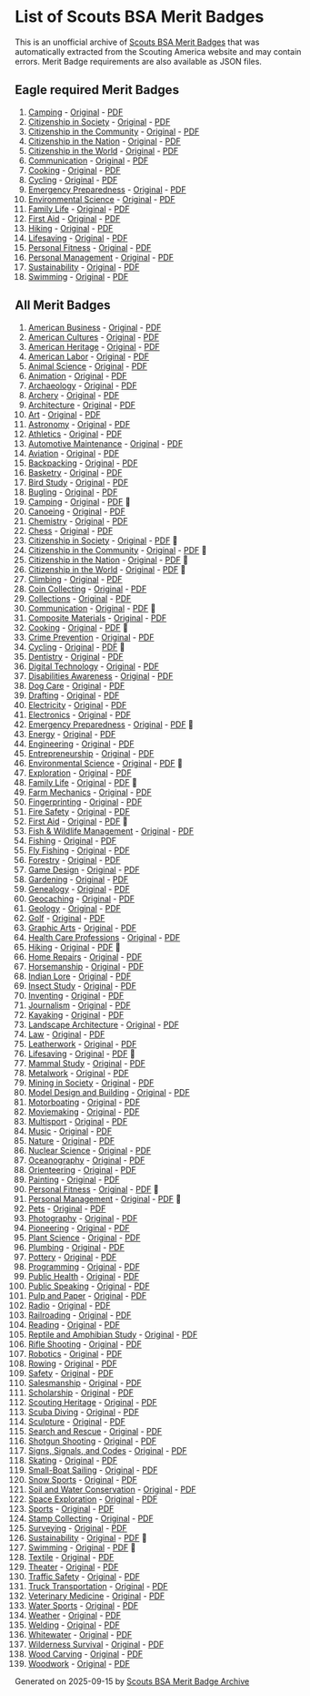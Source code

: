 # List of Scouts BSA Merit Badges

This is an unofficial archive of [Scouts BSA Merit Badges](https://www.scouting.org/skills/merit-badges/all/) that was automatically extracted from the Scouting America website and may contain errors. Merit Badge requirements are also available as JSON files.

## Eagle required Merit Badges

1. [Camping](camping-merit-badge.md) - [Original](https://www.scouting.org/merit-badges/camping/) - [PDF](https://filestore.scouting.org/filestore/Merit_Badge_ReqandRes/Pamphlets/Camping_2024.pdf)
1. [Citizenship in Society](citizenship-in-society-merit-badge.md) - [Original](https://www.scouting.org/merit-badges/citizenship-in-society/) - [PDF]()
1. [Citizenship in the Community](citizenship-in-the-community-merit-badge.md) - [Original](https://www.scouting.org/merit-badges/citizenship-in-the-community/) - [PDF](https://filestore.scouting.org/filestore/Merit_Badge_ReqandRes/Pamphlets/Citizenship%20in%20the%20Community_2024.pdf)
1. [Citizenship in the Nation](citizenship-in-the-nation-merit-badge.md) - [Original](https://www.scouting.org/merit-badges/citizenship-in-the-nation/) - [PDF](https://filestore.scouting.org/filestore/Merit_Badge_ReqandRes/Pamphlets/Citizenship%20in%20the%20Nation_2025.pdf)
1. [Citizenship in the World](citizenship-in-the-world-merit-badge.md) - [Original](https://www.scouting.org/merit-badges/citizenship-in-the-world/) - [PDF](https://filestore.scouting.org/filestore/Merit_Badge_ReqandRes/Pamphlets/Citizenship%20in%20the%20World_2023.pdf)
1. [Communication](communication-merit-badge.md) - [Original](https://www.scouting.org/merit-badges/communication/) - [PDF](https://filestore.scouting.org/filestore/Merit_Badge_ReqandRes/Pamphlets/Communication_2025.pdf)
1. [Cooking](cooking-merit-badge.md) - [Original](https://www.scouting.org/merit-badges/cooking/) - [PDF](https://filestore.scouting.org/filestore/Merit_Badge_ReqandRes/Pamphlets/Cooking_2023.pdf)
1. [Cycling](cycling-merit-badge.md) - [Original](https://www.scouting.org/merit-badges/cycling/) - [PDF](https://filestore.scouting.org/filestore/Merit_Badge_ReqandRes/Pamphlets/Cycling_2025.pdf)
1. [Emergency Preparedness](emergency-preparedness-merit-badge.md) - [Original](https://www.scouting.org/merit-badges/emergency-preparedness/) - [PDF](https://filestore.scouting.org/filestore/Merit_Badge_ReqandRes/Pamphlets/Emergency%20Preparedness_2025.pdf)
1. [Environmental Science](environmental-science-merit-badge.md) - [Original](https://www.scouting.org/merit-badges/environmental-science/) - [PDF](https://filestore.scouting.org/filestore/Merit_Badge_ReqandRes/Pamphlets/Environmental_Science_2025.pdf)
1. [Family Life](family-life-merit-badge.md) - [Original](https://www.scouting.org/merit-badges/family-life/) - [PDF](https://filestore.scouting.org/filestore/Merit_Badge_ReqandRes/Pamphlets/Family%20Life_2025.pdf)
1. [First Aid](first-aid-merit-badge.md) - [Original](https://www.scouting.org/merit-badges/first-aid/) - [PDF](https://filestore.scouting.org/filestore/Merit_Badge_ReqandRes/Pamphlets/First%20Aid_2023.pdf)
1. [Hiking](hiking-merit-badge.md) - [Original](https://www.scouting.org/merit-badges/hiking/) - [PDF](https://filestore.scouting.org/filestore/Merit_Badge_ReqandRes/Pamphlets/Hiking_2024.pdf)
1. [Lifesaving](lifesaving-merit-badge.md) - [Original](https://www.scouting.org/merit-badges/lifesaving/) - [PDF](https://filestore.scouting.org/filestore/Merit_Badge_ReqandRes/Pamphlets/Lifesaving_2025.pdf)
1. [Personal Fitness](personal-fitness-merit-badge.md) - [Original](https://www.scouting.org/merit-badges/personal-fitness/) - [PDF](https://filestore.scouting.org/filestore/Merit_Badge_ReqandRes/Pamphlets/Personal%20Fitness_2024.pdf)
1. [Personal Management](personal-management-merit-badge.md) - [Original](https://www.scouting.org/merit-badges/personal-management/) - [PDF](https://filestore.scouting.org/filestore/Merit_Badge_ReqandRes/Pamphlets/Personal%20Management_2025.pdf)
1. [Sustainability](sustainability-merit-badge.md) - [Original](https://www.scouting.org/merit-badges/sustainability/) - [PDF](https://filestore.scouting.org/filestore/Merit_Badge_ReqandRes/Pamphlets/Sustainability_2024.pdf)
1. [Swimming](swimming-merit-badge.md) - [Original](https://www.scouting.org/merit-badges/swimming/) - [PDF](https://filestore.scouting.org/filestore/Merit_Badge_ReqandRes/Pamphlets/Swimming_2024.pdf)

## All Merit Badges

1. [American Business](american-business-merit-badge.md) - [Original](https://www.scouting.org/merit-badges/american-business/) - [PDF](https://filestore.scouting.org/filestore/Merit_Badge_ReqandRes/Pamphlets/American%20Business_2025.pdf)
1. [American Cultures](american-cultures-merit-badge.md) - [Original](https://www.scouting.org/merit-badges/american-cultures/) - [PDF](https://filestore.scouting.org/filestore/Merit_Badge_ReqandRes/Pamphlets/American%20Cultures_2025.pdf)
1. [American Heritage](american-heritage-merit-badge.md) - [Original](https://www.scouting.org/merit-badges/american-heritage/) - [PDF](https://filestore.scouting.org/filestore/Merit_Badge_ReqandRes/Pamphlets/American%20Heritage_2025.pdf)
1. [American Labor](american-labor-merit-badge.md) - [Original](https://www.scouting.org/merit-badges/american-labor/) - [PDF](https://filestore.scouting.org/filestore/Merit_Badge_ReqandRes/Pamphlets/American%20Labor_2024.pdf)
1. [Animal Science](animal-science-merit-badge.md) - [Original](https://www.scouting.org/merit-badges/animal-science/) - [PDF](https://filestore.scouting.org/filestore/Merit_Badge_ReqandRes/Pamphlets/Animal%20Science_2023.pdf)
1. [Animation](animation-merit-badge.md) - [Original](https://www.scouting.org/merit-badges/animation/) - [PDF](https://filestore.scouting.org/filestore/Merit_Badge_ReqandRes/Pamphlets/Animation_2025.pdf)
1. [Archaeology](archaeology-merit-badge.md) - [Original](https://www.scouting.org/merit-badges/archaeology/) - [PDF](https://filestore.scouting.org/filestore/Merit_Badge_ReqandRes/Pamphlets/Archaeology_2025.pdf)
1. [Archery](archery-merit-badge.md) - [Original](https://www.scouting.org/merit-badges/archery/) - [PDF](https://filestore.scouting.org/filestore/Merit_Badge_ReqandRes/Pamphlets/Archery_2025.pdf)
1. [Architecture](architecture-merit-badge.md) - [Original](https://www.scouting.org/merit-badges/architecture/) - [PDF](https://filestore.scouting.org/filestore/Merit_Badge_ReqandRes/Pamphlets/Architecture_Landscape_2025.pdf)
1. [Art](art-merit-badge.md) - [Original](https://www.scouting.org/merit-badges/art/) - [PDF](https://filestore.scouting.org/filestore/Merit_Badge_ReqandRes/Pamphlets/Art_2025.pdf)
1. [Astronomy](astronomy-merit-badge.md) - [Original](https://www.scouting.org/merit-badges/astronomy/) - [PDF](https://filestore.scouting.org/filestore/Merit_Badge_ReqandRes/Pamphlets/Astronomy_2024.pdf)
1. [Athletics](athletics-merit-badge.md) - [Original](https://www.scouting.org/merit-badges/athletics/) - [PDF](https://filestore.scouting.org/filestore/Merit_Badge_ReqandRes/Pamphlets/Athletics%20text%202-2025.pdf)
1. [Automotive Maintenance](automotive-maintenance-merit-badge.md) - [Original](https://www.scouting.org/merit-badges/automotive-maintenance/) - [PDF](https://filestore.scouting.org/filestore/Merit_Badge_ReqandRes/Pamphlets/Automotive%20Maintenance_2025.pdf)
1. [Aviation](aviation-merit-badge.md) - [Original](https://www.scouting.org/merit-badges/aviation/) - [PDF](https://filestore.scouting.org/filestore/Merit_Badge_ReqandRes/Pamphlets/Aviation_2024.pdf)
1. [Backpacking](backpacking-merit-badge.md) - [Original](https://www.scouting.org/merit-badges/backpacking/) - [PDF](https://filestore.scouting.org/filestore/Merit_Badge_ReqandRes/Pamphlets/Backpacking_2025.pdf)
1. [Basketry](basketry-merit-badge.md) - [Original](https://www.scouting.org/merit-badges/basketry/) - [PDF](https://filestore.scouting.org/filestore/Merit_Badge_ReqandRes/Pamphlets/Basketry_2023.pdf)
1. [Bird Study](bird-study-merit-badge.md) - [Original](https://www.scouting.org/merit-badges/bird-study/) - [PDF](https://filestore.scouting.org/filestore/Merit_Badge_ReqandRes/Pamphlets/Bird%20Study_2025.pdf)
1. [Bugling](bugling-merit-badge.md) - [Original](https://www.scouting.org/merit-badges/bugling/) - [PDF](https://filestore.scouting.org/filestore/Merit_Badge_ReqandRes/Pamphlets/Music%20Bugling_2024.pdf)
1. [Camping](camping-merit-badge.md) - [Original](https://www.scouting.org/merit-badges/camping/) - [PDF](https://filestore.scouting.org/filestore/Merit_Badge_ReqandRes/Pamphlets/Camping_2024.pdf) 🦅
1. [Canoeing](canoeing-merit-badge.md) - [Original](https://www.scouting.org/merit-badges/canoeing/) - [PDF](https://filestore.scouting.org/filestore/Merit_Badge_ReqandRes/Pamphlets/Canoeing_2024.pdf)
1. [Chemistry](chemistry-merit-badge.md) - [Original](https://www.scouting.org/merit-badges/chemistry/) - [PDF](https://filestore.scouting.org/filestore/Merit_Badge_ReqandRes/Pamphlets/Chemistry_2023.pdf)
1. [Chess](chess-merit-badge.md) - [Original](https://www.scouting.org/merit-badges/chess/) - [PDF](https://filestore.scouting.org/filestore/Merit_Badge_ReqandRes/Pamphlets/Chess_2025.pdf)
1. [Citizenship in Society](citizenship-in-society-merit-badge.md) - [Original](https://www.scouting.org/merit-badges/citizenship-in-society/) - [PDF]() 🦅
1. [Citizenship in the Community](citizenship-in-the-community-merit-badge.md) - [Original](https://www.scouting.org/merit-badges/citizenship-in-the-community/) - [PDF](https://filestore.scouting.org/filestore/Merit_Badge_ReqandRes/Pamphlets/Citizenship%20in%20the%20Community_2024.pdf) 🦅
1. [Citizenship in the Nation](citizenship-in-the-nation-merit-badge.md) - [Original](https://www.scouting.org/merit-badges/citizenship-in-the-nation/) - [PDF](https://filestore.scouting.org/filestore/Merit_Badge_ReqandRes/Pamphlets/Citizenship%20in%20the%20Nation_2025.pdf) 🦅
1. [Citizenship in the World](citizenship-in-the-world-merit-badge.md) - [Original](https://www.scouting.org/merit-badges/citizenship-in-the-world/) - [PDF](https://filestore.scouting.org/filestore/Merit_Badge_ReqandRes/Pamphlets/Citizenship%20in%20the%20World_2023.pdf) 🦅
1. [Climbing](climbing-merit-badge.md) - [Original](https://www.scouting.org/merit-badges/climbing/) - [PDF](https://filestore.scouting.org/filestore/Merit_Badge_ReqandRes/Pamphlets/Climbing_2024.pdf)
1. [Coin Collecting](coin-collecting-merit-badge.md) - [Original](https://www.scouting.org/merit-badges/coin-collecting/) - [PDF](https://filestore.scouting.org/filestore/Merit_Badge_ReqandRes/Pamphlets/Coin%20Collecting_2024.pdf)
1. [Collections](collections-merit-badge.md) - [Original](https://www.scouting.org/merit-badges/collections/) - [PDF](https://filestore.scouting.org/filestore/Merit_Badge_ReqandRes/Pamphlets/Collections_2025.pdf)
1. [Communication](communication-merit-badge.md) - [Original](https://www.scouting.org/merit-badges/communication/) - [PDF](https://filestore.scouting.org/filestore/Merit_Badge_ReqandRes/Pamphlets/Communication_2025.pdf) 🦅
1. [Composite Materials](composite-materials-merit-badge.md) - [Original](https://www.scouting.org/merit-badges/composite-materials/) - [PDF](https://filestore.scouting.org/filestore/Merit_Badge_ReqandRes/Pamphlets/Composite%20Materials_2024.pdf)
1. [Cooking](cooking-merit-badge.md) - [Original](https://www.scouting.org/merit-badges/cooking/) - [PDF](https://filestore.scouting.org/filestore/Merit_Badge_ReqandRes/Pamphlets/Cooking_2023.pdf) 🦅
1. [Crime Prevention](crime-prevention-merit-badge.md) - [Original](https://www.scouting.org/merit-badges/crime-prevention/) - [PDF](https://filestore.scouting.org/filestore/Merit_Badge_ReqandRes/Pamphlets/Crime%20Prevention_2019.pdf)
1. [Cycling](cycling-merit-badge.md) - [Original](https://www.scouting.org/merit-badges/cycling/) - [PDF](https://filestore.scouting.org/filestore/Merit_Badge_ReqandRes/Pamphlets/Cycling_2025.pdf) 🦅
1. [Dentistry](dentistry-merit-badge.md) - [Original](https://www.scouting.org/merit-badges/dentistry/) - [PDF](https://filestore.scouting.org/filestore/Merit_Badge_ReqandRes/Pamphlets/Dentistry_2021.pdf)
1. [Digital Technology](digital-technology-merit-badge.md) - [Original](https://www.scouting.org/merit-badges/digital-technology/) - [PDF](https://filestore.scouting.org/filestore/Merit_Badge_ReqandRes/Pamphlets/Digital%20Technology_2024.pdf)
1. [Disabilities Awareness](disabilities-awareness-merit-badge.md) - [Original](https://www.scouting.org/merit-badges/disabilities-awareness/) - [PDF](https://filestore.scouting.org/filestore/Merit_Badge_ReqandRes/Pamphlets/Disabilities%20Awareness_2021.pdf)
1. [Dog Care](dog-care-merit-badge.md) - [Original](https://www.scouting.org/merit-badges/dog-care/) - [PDF](https://filestore.scouting.org/filestore/Merit_Badge_ReqandRes/Pamphlets/Dog%20Care_2024.pdf)
1. [Drafting](drafting-merit-badge.md) - [Original](https://www.scouting.org/merit-badges/drafting/) - [PDF](https://filestore.scouting.org/filestore/Merit_Badge_ReqandRes/Pamphlets/Drafting_2024.pdf)
1. [Electricity](electricity-merit-badge.md) - [Original](https://www.scouting.org/merit-badges/electricity/) - [PDF](https://filestore.scouting.org/filestore/Merit_Badge_ReqandRes/Pamphlets/Electricity_2021.pdf)
1. [Electronics](electronics-merit-badge.md) - [Original](https://www.scouting.org/merit-badges/electronics/) - [PDF](https://filestore.scouting.org/filestore/Merit_Badge_ReqandRes/Pamphlets/Electronics_2025.pdf)
1. [Emergency Preparedness](emergency-preparedness-merit-badge.md) - [Original](https://www.scouting.org/merit-badges/emergency-preparedness/) - [PDF](https://filestore.scouting.org/filestore/Merit_Badge_ReqandRes/Pamphlets/Emergency%20Preparedness_2025.pdf) 🦅
1. [Energy](energy-merit-badge.md) - [Original](https://www.scouting.org/merit-badges/energy/) - [PDF](https://filestore.scouting.org/filestore/Merit_Badge_ReqandRes/Pamphlets/Energy_2024.pdf)
1. [Engineering](engineering-merit-badge.md) - [Original](https://www.scouting.org/merit-badges/engineering/) - [PDF](https://filestore.scouting.org/filestore/Merit_Badge_ReqandRes/Pamphlets/Engineering_2023.pdf)
1. [Entrepreneurship](entrepreneurship-merit-badge.md) - [Original](https://www.scouting.org/merit-badges/entrepreneurship/) - [PDF](https://filestore.scouting.org/filestore/Merit_Badge_ReqandRes/Pamphlets/Entrepreneurship_2025.pdf)
1. [Environmental Science](environmental-science-merit-badge.md) - [Original](https://www.scouting.org/merit-badges/environmental-science/) - [PDF](https://filestore.scouting.org/filestore/Merit_Badge_ReqandRes/Pamphlets/Environmental_Science_2025.pdf) 🦅
1. [Exploration](exploration-merit-badge.md) - [Original](https://www.scouting.org/merit-badges/exploration/) - [PDF](https://filestore.scouting.org/filestore/Merit_Badge_ReqandRes/Pamphlets/Exploration_2020.pdf)
1. [Family Life](family-life-merit-badge.md) - [Original](https://www.scouting.org/merit-badges/family-life/) - [PDF](https://filestore.scouting.org/filestore/Merit_Badge_ReqandRes/Pamphlets/Family%20Life_2025.pdf) 🦅
1. [Farm Mechanics](farm-mechanics-merit-badge.md) - [Original](https://www.scouting.org/merit-badges/farm-mechanics/) - [PDF](https://filestore.scouting.org/filestore/Merit_Badge_ReqandRes/Pamphlets/Farm%20Mechanics_2024.pdf)
1. [Fingerprinting](fingerprinting-merit-badge.md) - [Original](https://www.scouting.org/merit-badges/fingerprinting/) - [PDF](https://filestore.scouting.org/filestore/Merit_Badge_ReqandRes/Pamphlets/Fingerprinting_2025.pdf)
1. [Fire Safety](fire-safety-merit-badge.md) - [Original](https://www.scouting.org/merit-badges/fire-safety/) - [PDF](https://filestore.scouting.org/filestore/Merit_Badge_ReqandRes/Pamphlets/FireSafety_2024.pdf)
1. [First Aid](first-aid-merit-badge.md) - [Original](https://www.scouting.org/merit-badges/first-aid/) - [PDF](https://filestore.scouting.org/filestore/Merit_Badge_ReqandRes/Pamphlets/First%20Aid_2023.pdf) 🦅
1. [Fish & Wildlife Management](fish-wildlife-management-merit-badge.md) - [Original](https://www.scouting.org/merit-badges/fish-wildlife-management/) - [PDF](https://filestore.scouting.org/filestore/Merit_Badge_ReqandRes/Pamphlets/Fish%20and%20Wildlife_2024.pdf)
1. [Fishing](fishing-merit-badge.md) - [Original](https://www.scouting.org/merit-badges/fishing/) - [PDF](https://filestore.scouting.org/filestore/Merit_Badge_ReqandRes/Pamphlets/Fishing_2025.pdf)
1. [Fly Fishing](fly-fishing-merit-badge.md) - [Original](https://www.scouting.org/merit-badges/fly-fishing/) - [PDF](https://filestore.scouting.org/filestore/Merit_Badge_ReqandRes/Pamphlets/Fly-Fishing_2025.pdf)
1. [Forestry](forestry-merit-badge.md) - [Original](https://www.scouting.org/merit-badges/forestry/) - [PDF](https://filestore.scouting.org/filestore/Merit_Badge_ReqandRes/Pamphlets/Forestry_2024.pdf)
1. [Game Design](game-design-merit-badge.md) - [Original](https://www.scouting.org/merit-badges/game-design/) - [PDF](https://filestore.scouting.org/filestore/Merit_Badge_ReqandRes/Pamphlets/Game%20Design_2025.pdf)
1. [Gardening](gardening-merit-badge.md) - [Original](https://www.scouting.org/merit-badges/gardening/) - [PDF](https://filestore.scouting.org/filestore/Merit_Badge_ReqandRes/Pamphlets/Gardening_2024.pdf)
1. [Genealogy](genealogy-merit-badge.md) - [Original](https://www.scouting.org/merit-badges/genealogy/) - [PDF](https://filestore.scouting.org/filestore/Merit_Badge_ReqandRes/Pamphlets/Genealogy_2024.pdf)
1. [Geocaching](geocaching-merit-badge.md) - [Original](https://www.scouting.org/merit-badges/geocaching/) - [PDF](https://filestore.scouting.org/filestore/Merit_Badge_ReqandRes/Pamphlets/Geocaching_2024.pdf)
1. [Geology](geology-merit-badge.md) - [Original](https://www.scouting.org/merit-badges/geology/) - [PDF](https://filestore.scouting.org/filestore/Merit_Badge_ReqandRes/Pamphlets/Geology_2023.pdf)
1. [Golf](golf-merit-badge.md) - [Original](https://www.scouting.org/merit-badges/golf/) - [PDF](https://filestore.scouting.org/filestore/Merit_Badge_ReqandRes/Pamphlets/Golf_2024.pdf)
1. [Graphic Arts](graphic-arts-merit-badge.md) - [Original](https://www.scouting.org/merit-badges/graphic-arts/) - [PDF](https://filestore.scouting.org/filestore/Merit_Badge_ReqandRes/Pamphlets/Graphic%20Arts_2025.pdf)
1. [Health Care Professions](health-care-professions-merit-badge.md) - [Original](https://www.scouting.org/merit-badges/health-care-professions/) - [PDF](https://filestore.scouting.org/filestore/Merit_Badge_ReqandRes/Pamphlets/Health%20Care%20Professions_2022.pdf)
1. [Hiking](hiking-merit-badge.md) - [Original](https://www.scouting.org/merit-badges/hiking/) - [PDF](https://filestore.scouting.org/filestore/Merit_Badge_ReqandRes/Pamphlets/Hiking_2024.pdf) 🦅
1. [Home Repairs](home-repairs-merit-badge.md) - [Original](https://www.scouting.org/merit-badges/home-repairs/) - [PDF](https://filestore.scouting.org/filestore/Merit_Badge_ReqandRes/Pamphlets/Home%20Repairs_2024.pdf)
1. [Horsemanship](horsemanship-merit-badge.md) - [Original](https://www.scouting.org/merit-badges/horsemanship/) - [PDF](https://filestore.scouting.org/filestore/Merit_Badge_ReqandRes/Pamphlets/Horsemanship_2024.pdf)
1. [Indian Lore](indian-lore-merit-badge.md) - [Original](https://www.scouting.org/merit-badges/indian-lore/) - [PDF](https://filestore.scouting.org/filestore/Merit_Badge_ReqandRes/Pamphlets/Indian_Lore_2024.pdf)
1. [Insect Study](insect-study-merit-badge.md) - [Original](https://www.scouting.org/merit-badges/insect-study/) - [PDF](https://filestore.scouting.org/filestore/Merit_Badge_ReqandRes/Pamphlets/Insect%20Study_2025.pdf)
1. [Inventing](inventing-merit-badge.md) - [Original](https://www.scouting.org/merit-badges/inventing/) - [PDF](https://filestore.scouting.org/filestore/Merit_Badge_ReqandRes/Pamphlets/Inventing_2021.pdf)
1. [Journalism](journalism-merit-badge.md) - [Original](https://www.scouting.org/merit-badges/journalism/) - [PDF](https://filestore.scouting.org/filestore/Merit_Badge_ReqandRes/Pamphlets/Journalism_2021.pdf)
1. [Kayaking](kayaking-merit-badge.md) - [Original](https://www.scouting.org/merit-badges/kayaking/) - [PDF](https://filestore.scouting.org/filestore/Merit_Badge_ReqandRes/Pamphlets/Kayaking_2025.pdf)
1. [Landscape Architecture](landscape-architecture-merit-badge.md) - [Original](https://www.scouting.org/merit-badges/landscape-architecture/) - [PDF](https://filestore.scouting.org/filestore/Merit_Badge_ReqandRes/Pamphlets/Architecture_Landscape_2025.pdf)
1. [Law](law-merit-badge.md) - [Original](https://www.scouting.org/merit-badges/law/) - [PDF](https://filestore.scouting.org/filestore/Merit_Badge_ReqandRes/Pamphlets/Law_2023.pdf)
1. [Leatherwork](leatherwork-merit-badge.md) - [Original](https://www.scouting.org/merit-badges/leatherwork/) - [PDF](https://filestore.scouting.org/filestore/Merit_Badge_ReqandRes/Pamphlets/Leatherwork_2025.pdf)
1. [Lifesaving](lifesaving-merit-badge.md) - [Original](https://www.scouting.org/merit-badges/lifesaving/) - [PDF](https://filestore.scouting.org/filestore/Merit_Badge_ReqandRes/Pamphlets/Lifesaving_2025.pdf) 🦅
1. [Mammal Study](mammal-study-merit-badge.md) - [Original](https://www.scouting.org/merit-badges/mammal-study/) - [PDF](https://filestore.scouting.org/filestore/Merit_Badge_ReqandRes/Pamphlets/Mammal%20Study_2025.pdf)
1. [Metalwork](metalwork-merit-badge.md) - [Original](https://www.scouting.org/merit-badges/metalwork/) - [PDF](https://filestore.scouting.org/filestore/Merit_Badge_ReqandRes/Pamphlets/Metalwork_2024.pdf)
1. [Mining in Society](mining-in-society-merit-badge.md) - [Original](https://www.scouting.org/merit-badges/mining-in-society/) - [PDF](https://filestore.scouting.org/filestore/Merit_Badge_ReqandRes/Pamphlets/Mining%20in%20Society_2025.pdf)
1. [Model Design and Building](model-design-and-building-merit-badge.md) - [Original](https://www.scouting.org/merit-badges/model-design-and-building/) - [PDF](https://filestore.scouting.org/filestore/Merit_Badge_ReqandRes/Pamphlets/Model%20Design_2024.pdf)
1. [Motorboating](motorboating-merit-badge.md) - [Original](https://www.scouting.org/merit-badges/motorboating/) - [PDF](https://filestore.scouting.org/filestore/Merit_Badge_ReqandRes/Pamphlets/Motorboating_2024.pdf)
1. [Moviemaking](moviemaking-merit-badge.md) - [Original](https://www.scouting.org/merit-badges/moviemaking/) - [PDF](https://filestore.scouting.org/filestore/Merit_Badge_ReqandRes/Pamphlets/Moviemaking_2025.pdf)
1. [Multisport](multisport-merit-badge.md) - [Original](https://www.scouting.org/merit-badges/multisport/) - [PDF](https://filestore.scouting.org/filestore/Merit_Badge_ReqandRes/Pamphlets/Multisport_2025.pdf)
1. [Music](music-merit-badge.md) - [Original](https://www.scouting.org/merit-badges/music/) - [PDF](https://filestore.scouting.org/filestore/Merit_Badge_ReqandRes/Pamphlets/Music%20Bugling_2024.pdf)
1. [Nature](nature-merit-badge.md) - [Original](https://www.scouting.org/merit-badges/nature/) - [PDF](https://filestore.scouting.org/filestore/Merit_Badge_ReqandRes/Pamphlets/Nature_2024.pdf)
1. [Nuclear Science](nuclear-science-merit-badge.md) - [Original](https://www.scouting.org/merit-badges/nuclear-science/) - [PDF](https://filestore.scouting.org/filestore/Merit_Badge_ReqandRes/Pamphlets/Nuclear%20Science_2024.pdf)
1. [Oceanography](oceanography-merit-badge.md) - [Original](https://www.scouting.org/merit-badges/oceanography/) - [PDF](https://filestore.scouting.org/filestore/Merit_Badge_ReqandRes/Pamphlets/Oceanography_2024.pdf)
1. [Orienteering](orienteering-merit-badge.md) - [Original](https://www.scouting.org/merit-badges/orienteering/) - [PDF](https://filestore.scouting.org/filestore/Merit_Badge_ReqandRes/Pamphlets/Orienteering_2024.pdf)
1. [Painting](painting-merit-badge.md) - [Original](https://www.scouting.org/merit-badges/painting/) - [PDF](https://filestore.scouting.org/filestore/Merit_Badge_ReqandRes/Pamphlets/Painting_2025.pdf)
1. [Personal Fitness](personal-fitness-merit-badge.md) - [Original](https://www.scouting.org/merit-badges/personal-fitness/) - [PDF](https://filestore.scouting.org/filestore/Merit_Badge_ReqandRes/Pamphlets/Personal%20Fitness_2024.pdf) 🦅
1. [Personal Management](personal-management-merit-badge.md) - [Original](https://www.scouting.org/merit-badges/personal-management/) - [PDF](https://filestore.scouting.org/filestore/Merit_Badge_ReqandRes/Pamphlets/Personal%20Management_2025.pdf) 🦅
1. [Pets](pets-merit-badge.md) - [Original](https://www.scouting.org/merit-badges/pets/) - [PDF](https://filestore.scouting.org/filestore/Merit_Badge_ReqandRes/Pamphlets/Pets_2024.pdf)
1. [Photography](photography-merit-badge.md) - [Original](https://www.scouting.org/merit-badges/photography/) - [PDF](https://filestore.scouting.org/filestore/Merit_Badge_ReqandRes/Pamphlets/Photography_2020.pdf)
1. [Pioneering](pioneering-merit-badge.md) - [Original](https://www.scouting.org/merit-badges/pioneering/) - [PDF](https://filestore.scouting.org/filestore/Merit_Badge_ReqandRes/Pamphlets/Pioneering_2024.pdf)
1. [Plant Science](plant-science-merit-badge.md) - [Original](https://www.scouting.org/merit-badges/plant-science/) - [PDF](https://filestore.scouting.org/filestore/Merit_Badge_ReqandRes/Pamphlets/Plant%20Science_2025.pdf)
1. [Plumbing](plumbing-merit-badge.md) - [Original](https://www.scouting.org/merit-badges/plumbing/) - [PDF](https://filestore.scouting.org/filestore/Merit_Badge_ReqandRes/Pamphlets/Plumbing_2024.pdf)
1. [Pottery](pottery-merit-badge.md) - [Original](https://www.scouting.org/merit-badges/pottery/) - [PDF](https://filestore.scouting.org/filestore/Merit_Badge_ReqandRes/Pamphlets/Pottery_2025.pdf)
1. [Programming](programming-merit-badge.md) - [Original](https://www.scouting.org/merit-badges/programming/) - [PDF](https://filestore.scouting.org/filestore/Merit_Badge_ReqandRes/Pamphlets/Programming_2025.pdf)
1. [Public Health](public-health-merit-badge.md) - [Original](https://www.scouting.org/merit-badges/public-health/) - [PDF](https://filestore.scouting.org/filestore/Merit_Badge_ReqandRes/Pamphlets/Public%20Health_2022.pdf)
1. [Public Speaking](public-speaking-merit-badge.md) - [Original](https://www.scouting.org/merit-badges/public-speaking/) - [PDF](https://filestore.scouting.org/filestore/Merit_Badge_ReqandRes/Pamphlets/Public%20Speaking_2020.pdf)
1. [Pulp and Paper](pulp-and-paper-merit-badge.md) - [Original](https://www.scouting.org/merit-badges/pulp-and-paper/) - [PDF](https://filestore.scouting.org/filestore/Merit_Badge_ReqandRes/Pamphlets/Pulp-Paper-2025-requirements.pdf)
1. [Radio](radio-merit-badge.md) - [Original](https://www.scouting.org/merit-badges/radio/) - [PDF](https://filestore.scouting.org/filestore/Merit_Badge_ReqandRes/Pamphlets/Radio_2025.pdf)
1. [Railroading](railroading-2-merit-badge.md) - [Original](https://www.scouting.org/merit-badges/railroading-2/) - [PDF](https://filestore.scouting.org/filestore/Merit_Badge_ReqandRes/Pamphlets/Railroading_2023.pdf)
1. [Reading](reading-merit-badge.md) - [Original](https://www.scouting.org/merit-badges/reading/) - [PDF](https://filestore.scouting.org/filestore/Merit_Badge_ReqandRes/Pamphlets/Reading_2024.pdf)
1. [Reptile and Amphibian Study](reptile-and-amphibian-study-merit-badge.md) - [Original](https://www.scouting.org/merit-badges/reptile-and-amphibian-study/) - [PDF](https://filestore.scouting.org/filestore/Merit_Badge_ReqandRes/Pamphlets/Reptile%20Amphibian_2023.pdf)
1. [Rifle Shooting](rifle-shooting-merit-badge.md) - [Original](https://www.scouting.org/merit-badges/rifle-shooting/) - [PDF](https://filestore.scouting.org/filestore/Merit_Badge_ReqandRes/Pamphlets/Rifle%20Shooting_2025.pdf)
1. [Robotics](robotics-merit-badge.md) - [Original](https://www.scouting.org/merit-badges/robotics/) - [PDF](https://filestore.scouting.org/filestore/Merit_Badge_ReqandRes/Pamphlets/Robotics_2024.pdf)
1. [Rowing](rowing-merit-badge.md) - [Original](https://www.scouting.org/merit-badges/rowing/) - [PDF](https://filestore.scouting.org/filestore/Merit_Badge_ReqandRes/Pamphlets/Rowing_2025.pdf)
1. [Safety](safety-merit-badge.md) - [Original](https://www.scouting.org/merit-badges/safety/) - [PDF](https://filestore.scouting.org/filestore/Merit_Badge_ReqandRes/Pamphlets/Safety_2025.pdf)
1. [Salesmanship](salesmanship-merit-badge.md) - [Original](https://www.scouting.org/merit-badges/salesmanship/) - [PDF](https://filestore.scouting.org/filestore/Merit_Badge_ReqandRes/Pamphlets/Salesmanship_2025.pdf)
1. [Scholarship](scholarship-merit-badge.md) - [Original](https://www.scouting.org/merit-badges/scholarship/) - [PDF](https://filestore.scouting.org/filestore/Merit_Badge_ReqandRes/Pamphlets/Scholarship_2024.pdf)
1. [Scouting Heritage](scouting-heritage-merit-badge.md) - [Original](https://www.scouting.org/merit-badges/scouting-heritage/) - [PDF](https://filestore.scouting.org/filestore/Merit_Badge_ReqandRes/Pamphlets/Scouting%20Heritage_2024.pdf)
1. [Scuba Diving](scuba-diving-merit-badge.md) - [Original](https://www.scouting.org/merit-badges/scuba-diving/) - [PDF](https://filestore.scouting.org/filestore/Merit_Badge_ReqandRes/Pamphlets/Scuba%20Diving_2024.pdf)
1. [Sculpture](sculpture-merit-badge.md) - [Original](https://www.scouting.org/merit-badges/sculpture/) - [PDF](https://filestore.scouting.org/filestore/Merit_Badge_ReqandRes/Pamphlets/Sculpture_2025.pdf)
1. [Search and Rescue](search-and-rescue-merit-badge.md) - [Original](https://www.scouting.org/merit-badges/search-and-rescue/) - [PDF](https://filestore.scouting.org/filestore/Merit_Badge_ReqandRes/Pamphlets/Search%20and%20Rescue_2023.pdf)
1. [Shotgun Shooting](shotgun-shooting-merit-badge.md) - [Original](https://www.scouting.org/merit-badges/shotgun-shooting/) - [PDF](https://filestore.scouting.org/filestore/Merit_Badge_ReqandRes/Pamphlets/Shotgun%20Shooting_2025.pdf)
1. [Signs, Signals, and Codes](signs-signals-and-codes-merit-badge.md) - [Original](https://www.scouting.org/merit-badges/signs-signals-and-codes/) - [PDF](https://filestore.scouting.org/filestore/Merit_Badge_ReqandRes/Pamphlets/Signs%20Signals%20Codes_2025.pdf)
1. [Skating](skating-merit-badge.md) - [Original](https://www.scouting.org/merit-badges/skating/) - [PDF](https://filestore.scouting.org/filestore/Merit_Badge_ReqandRes/Pamphlets/Skating_2019.pdf)
1. [Small-Boat Sailing](small-boat-sailing-merit-badge.md) - [Original](https://www.scouting.org/merit-badges/small-boat-sailing/) - [PDF](https://filestore.scouting.org/filestore/Merit_Badge_ReqandRes/Pamphlets/Small%20Boat%20Sailing_2025.pdf)
1. [Snow Sports](snow-sports-merit-badge.md) - [Original](https://www.scouting.org/merit-badges/snow-sports/) - [PDF](https://filestore.scouting.org/filestore/Merit_Badge_ReqandRes/Pamphlets/Snow%20Sports_2024.pdf)
1. [Soil and Water Conservation](soil-and-water-conservation-merit-badge.md) - [Original](https://www.scouting.org/merit-badges/soil-and-water-conservation/) - [PDF](https://filestore.scouting.org/filestore/Merit_Badge_ReqandRes/Pamphlets/Soil%20and%20Water%20Conservation_2025.pdf)
1. [Space Exploration](space-exploration-merit-badge.md) - [Original](https://www.scouting.org/merit-badges/space-exploration/) - [PDF](https://filestore.scouting.org/filestore/Merit_Badge_ReqandRes/Pamphlets/Space%20Exploration_2025.pdf)
1. [Sports](sports-merit-badge.md) - [Original](https://www.scouting.org/merit-badges/sports/) - [PDF](https://filestore.scouting.org/filestore/Merit_Badge_ReqandRes/Pamphlets/Sports_2023.pdf)
1. [Stamp Collecting](stamp-collecting-merit-badge.md) - [Original](https://www.scouting.org/merit-badges/stamp-collecting/) - [PDF](https://filestore.scouting.org/filestore/Merit_Badge_ReqandRes/Pamphlets/Stamp%20Collecting_2024.pdf)
1. [Surveying](surveying-merit-badge.md) - [Original](https://www.scouting.org/merit-badges/surveying/) - [PDF](https://filestore.scouting.org/filestore/Merit_Badge_ReqandRes/Pamphlets/Surveying_2025.pdf)
1. [Sustainability](sustainability-merit-badge.md) - [Original](https://www.scouting.org/merit-badges/sustainability/) - [PDF](https://filestore.scouting.org/filestore/Merit_Badge_ReqandRes/Pamphlets/Sustainability_2024.pdf) 🦅
1. [Swimming](swimming-merit-badge.md) - [Original](https://www.scouting.org/merit-badges/swimming/) - [PDF](https://filestore.scouting.org/filestore/Merit_Badge_ReqandRes/Pamphlets/Swimming_2024.pdf) 🦅
1. [Textile](textile-merit-badge.md) - [Original](https://www.scouting.org/merit-badges/textile/) - [PDF](https://filestore.scouting.org/filestore/Merit_Badge_ReqandRes/Pamphlets/Textile_2019.pdf)
1. [Theater](theater-merit-badge.md) - [Original](https://www.scouting.org/merit-badges/theater/) - [PDF](https://filestore.scouting.org/filestore/Merit_Badge_ReqandRes/Pamphlets/Theater_2025.pdf)
1. [Traffic Safety](traffic-safety-merit-badge.md) - [Original](https://www.scouting.org/merit-badges/traffic-safety/) - [PDF](https://filestore.scouting.org/filestore/Merit_Badge_ReqandRes/Pamphlets/Traffic%20Safety_2025.pdf)
1. [Truck Transportation](truck-transportation-merit-badge.md) - [Original](https://www.scouting.org/merit-badges/truck-transportation/) - [PDF](https://filestore.scouting.org/filestore/Merit_Badge_ReqandRes/Pamphlets/Truck%20Transportation_2025.pdf)
1. [Veterinary Medicine](veterinary-medicine-merit-badge.md) - [Original](https://www.scouting.org/merit-badges/veterinary-medicine/) - [PDF](https://filestore.scouting.org/filestore/Merit_Badge_ReqandRes/Pamphlets/Veterinary%20Medicine_2024.pdf)
1. [Water Sports](water-sports-merit-badge.md) - [Original](https://www.scouting.org/merit-badges/water-sports/) - [PDF](https://filestore.scouting.org/filestore/Merit_Badge_ReqandRes/Pamphlets/Water%20Sports_2025.pdf)
1. [Weather](weather-merit-badge.md) - [Original](https://www.scouting.org/merit-badges/weather/) - [PDF](https://filestore.scouting.org/filestore/Merit_Badge_ReqandRes/Pamphlets/Weather_2025.pdf)
1. [Welding](welding-merit-badge.md) - [Original](https://www.scouting.org/merit-badges/welding/) - [PDF](https://filestore.scouting.org/filestore/Merit_Badge_ReqandRes/Pamphlets/Welding_2025.pdf)
1. [Whitewater](whitewater-merit-badge.md) - [Original](https://www.scouting.org/merit-badges/whitewater/) - [PDF](https://filestore.scouting.org/filestore/Merit_Badge_ReqandRes/Pamphlets/Whitewater_2024.pdf)
1. [Wilderness Survival](wilderness-survival-merit-badge.md) - [Original](https://www.scouting.org/merit-badges/wilderness-survival/) - [PDF](https://filestore.scouting.org/filestore/Merit_Badge_ReqandRes/Pamphlets/Wilderness%20Survival_2024.pdf)
1. [Wood Carving](wood-carving-merit-badge.md) - [Original](https://www.scouting.org/merit-badges/wood-carving/) - [PDF](https://filestore.scouting.org/filestore/Merit_Badge_ReqandRes/Pamphlets/Wood%20Carving_2025.pdf)
1. [Woodwork](woodwork-merit-badge.md) - [Original](https://www.scouting.org/merit-badges/woodwork/) - [PDF](https://filestore.scouting.org/filestore/Merit_Badge_ReqandRes/Pamphlets/Woodwork_2024.pdf)

Generated on 2025-09-15 by [Scouts BSA Merit Badge Archive](https://github.com/dasevilla)